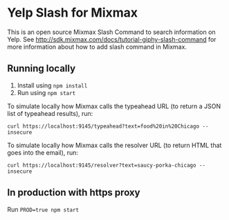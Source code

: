 # Yelp Slash for Mixmax

This is an open source Mixmax Slash Command to search information on Yelp. See <http://sdk.mixmax.com/docs/tutorial-giphy-slash-command> for more information about how to add slash command in Mixmax.

## Running locally

1. Install using `npm install`
2. Run using `npm start`

To simulate locally how Mixmax calls the typeahead URL (to return a JSON list of typeahead results), run:

```
curl https://localhost:9145/typeahead?text=food%20in%20Chicago --insecure
```

To simulate locally how Mixmax calls the resolver URL (to return HTML that goes into the email), run:

```
curl https://localhost:9145/resolver?text=saucy-porka-chicago --insecure
```

## In production with https proxy

Run `PROD=true npm start`